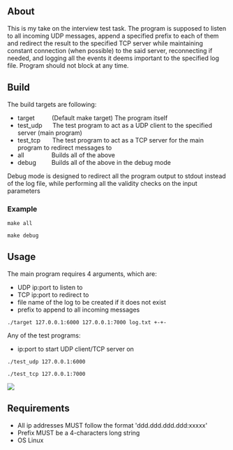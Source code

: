 ## About
This is my take on the interview test task.
The program is supposed to listen to all incoming UDP messages, append a specified prefix to each of them and redirect the result to the specified TCP server while maintaining constant connection (when possible) to the said server, reconnecting if needed, and logging all the events it deems important to the specified log file. Program should not block at any time.

## Build
The build targets are following:
- target          (Default make target) The program itself
- test_udp      The test program to act as a UDP client to the specified server (main program)
- test_tcp       The test program to act as a TCP server for the main program to redirect messages to
- all                Builds all of the above  
- debug         Builds all of the above in the debug mode

Debug mode is designed to redirect all the program output to stdout instead of the log file, while performing all the validity checks on the input parameters

### Example
``` shell
make all
```
``` shell
make debug
```
## Usage
The main program requires 4 arguments, which are:
- UDP ip:port to listen to
- TCP ip:port to redirect to
- file name of the log to be created if it does not exist
- prefix to append to all incoming messages
``` shell
./target 127.0.0.1:6000 127.0.0.1:7000 log.txt +-+-
```
Any of the test programs:
- ip:port to start UDP client/TCP server on
``` shell
./test_udp 127.0.0.1:6000
```
``` shell
./test_tcp 127.0.0.1:7000
```
![](https://github.com/Katczinski/test_task/blob/master/example.gif)

## Requirements
- All ip addresses MUST follow the format 'ddd.ddd.ddd.ddd:xxxxx'
- Prefix MUST be a 4-characters long string
- OS Linux
